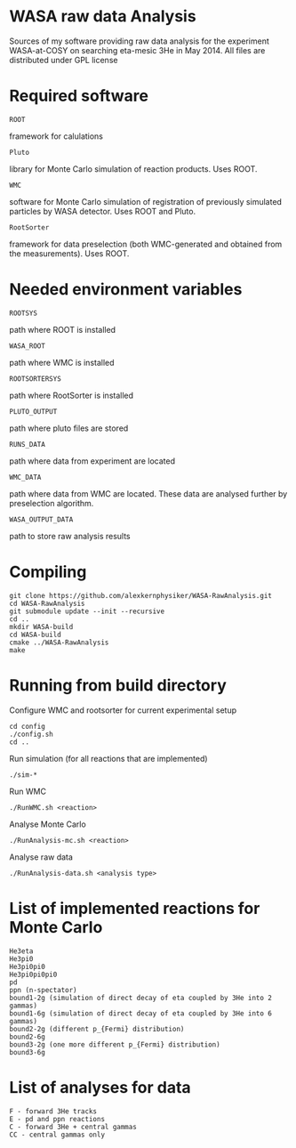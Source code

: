 WASA raw data Analysis
======================
Sources of my software providing raw data analysis for the experiment WASA-at-COSY on searching eta-mesic 3He in May 2014.
All files are distributed under GPL license



Required software
=================
    ROOT
framework for calulations

    Pluto
library for Monte Carlo simulation of reaction products. Uses ROOT.

    WMC
software for Monte Carlo simulation of registration of previously simulated particles by WASA detector. Uses ROOT and Pluto.

    RootSorter
framework for data preselection (both WMC-generated and obtained from the measurements). Uses ROOT.


Needed environment variables
============================
    ROOTSYS
path where ROOT is installed

    WASA_ROOT
path where WMC is installed

    ROOTSORTERSYS
path where RootSorter is installed

    PLUTO_OUTPUT
path where pluto files are stored

    RUNS_DATA
path where data from experiment are located

    WMC_DATA
path where data from WMC are located. These data are analysed further by preselection algorithm.

    WASA_OUTPUT_DATA
path to store raw analysis results


Compiling
=========

    git clone https://github.com/alexkernphysiker/WASA-RawAnalysis.git
    cd WASA-RawAnalysis
    git submodule update --init --recursive
    cd ..
    mkdir WASA-build
    cd WASA-build
    cmake ../WASA-RawAnalysis
    make

Running from build directory
============================

Configure WMC and rootsorter for current experimental setup

    cd config
    ./config.sh 
    cd ..

Run simulation (for all reactions that are implemented)

    ./sim-*

Run WMC

    ./RunWMC.sh <reaction>

Analyse Monte Carlo

    ./RunAnalysis-mc.sh <reaction>

Analyse raw data

    ./RunAnalysis-data.sh <analysis type>


List of implemented reactions for Monte Carlo
=============================================

    He3eta
    He3pi0
    He3pi0pi0
    He3pi0pi0pi0
    pd
    ppn (n-spectator)
    bound1-2g (simulation of direct decay of eta coupled by 3He into 2 gammas)
    bound1-6g (simulation of direct decay of eta coupled by 3He into 6 gammas)
    bound2-2g (different p_{Fermi} distribution)
    bound2-6g
    bound3-2g (one more different p_{Fermi} distribution)
    bound3-6g 

List of analyses for data
=========================

    F - forward 3He tracks
    E - pd and ppn reactions
    C - forward 3He + central gammas
    CC - central gammas only